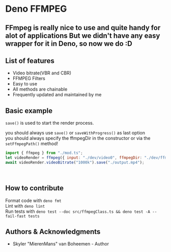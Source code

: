 # Deno FFMPEG

## FFmpeg is really nice to use and quite handy for alot of applications But we didn't have any easy wrapper for it in Deno, so now we do :D

## List of features

- Video bitrate(VBR and CBR)
- FFMPEG Filters
- Easy to use
- All methods are chainable
- Frequently updated and maintained by me

## Basic example

`save()` is used to start the render process.

you should always use `save()` or `saveWithProgress()` as last option\
you should always specify the ffmpegDir in the constructor or via the
`setFfmpegPath()` method!

```js
import { ffmpeg } from "./mod.ts";
let videoRender = ffmpeg({ input: "./dev/video0", ffmpegDir: "./dev/ffmpeg" });
await videoRender.videoBitrate("1000k").save("./output.mp4");
```

<br>

## How to contribute

Format code with `deno fmt`\
Lint with `deno lint`\
Run tests with
`deno test --doc src/ffmpegClass.ts && deno test -A --fail-fast tests`

## Authors & Acknowledgments

- Skyler "MierenMans" van Boheemen - Author
